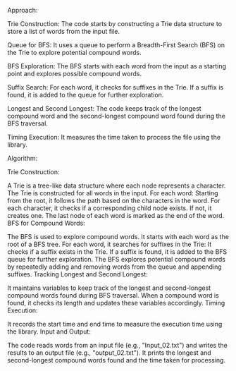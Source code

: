 Approach:

Trie Construction: The code starts by constructing a Trie data structure to store a list of words from the input file.

Queue for BFS: It uses a queue to perform a Breadth-First Search (BFS) on the Trie to explore potential compound words.

BFS Exploration: The BFS starts with each word from the input as a starting point and explores possible compound words.

Suffix Search: For each word, it checks for suffixes in the Trie. If a suffix is found, it is added to the queue for further exploration.

Longest and Second Longest: The code keeps track of the longest compound word and the second-longest compound word found during the BFS traversal.

Timing Execution: It measures the time taken to process the file using the <chrono> library.

Algorithm:

Trie Construction:

A Trie is a tree-like data structure where each node represents a character.
The Trie is constructed for all words in the input. For each word:
Starting from the root, it follows the path based on the characters in the word.
For each character, it checks if a corresponding child node exists. If not, it creates one.
The last node of each word is marked as the end of the word.
BFS for Compound Words:

The BFS is used to explore compound words.
It starts with each word as the root of a BFS tree.
For each word, it searches for suffixes in the Trie:
It checks if a suffix exists in the Trie.
If a suffix is found, it is added to the BFS queue for further exploration.
The BFS explores potential compound words by repeatedly adding and removing words from the queue and appending suffixes.
Tracking Longest and Second Longest:

It maintains variables to keep track of the longest and second-longest compound words found during BFS traversal.
When a compound word is found, it checks its length and updates these variables accordingly.
Timing Execution:

It records the start time and end time to measure the execution time using the <chrono> library.
Input and Output:

The code reads words from an input file (e.g., "Input_02.txt") and writes the results to an output file (e.g., "output_02.txt").
It prints the longest and second-longest compound words found and the time taken for processing.
